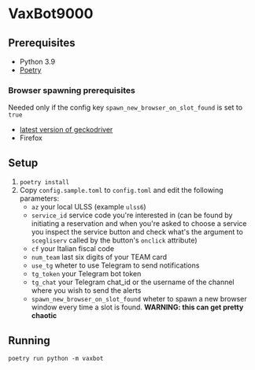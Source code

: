 # VaxBot9000

## Prerequisites
- Python 3.9
- [Poetry](https://python-poetry.org/)
### Browser spawning prerequisites
Needed only if the config key `spawn_new_browser_on_slot_found` is set to `true`
- [latest version of geckodriver](https://github.com/mozilla/geckodriver/releases/tag/v0.29.1)
- Firefox

## Setup
1. `poetry install`
1. Copy `config.sample.toml` to `config.toml` and edit the following parameters:
    - `az` your local ULSS (example `ulss6`)
    - `service_id` service code you're interested in (can be found by initiating a reservation and when you're asked to choose a service you inspect the service button and check what's the argument to `scegliserv` called by the button's `onclick` attribute)
    - `cf` your Italian fiscal code
    - `num_team` last six digits of your TEAM card
    - `use_tg` wheter to use Telegram to send notifications
    - `tg_token` your Telegram bot token
    - `tg_chat` your Telegram chat_id or the username of the channel where you wish to send the alerts
    - `spawn_new_browser_on_slot_found` wheter to spawn a new browser window every time a slot is found. **WARNING: this can get pretty chaotic**

## Running
`poetry run python -m vaxbot`